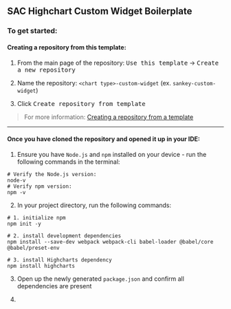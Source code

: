 ## SAC Highchart Custom Widget Boilerplate 
### To get started:
#### Creating a repository from this template:
1. From the main page of the repository:  <kbd>Use this template</kbd> $\rightarrow$ <kbd>Create a new repository</kbd>

2. Name the repository: `<chart type>-custom-widget` (ex. `sankey-custom-widget`)

3. Click <kbd>Create repository from template</kbd> 

> For more information: [Creating a repository from a template](https://docs.github.com/en/repositories/creating-and-managing-repositories/creating-a-repository-from-a-template#creating-a-repository-from-a-template "")

---

#### Once you have cloned the repository and opened it up in your IDE:
1. Ensure you have `Node.js` and `npm` installed on your device - run the following commands in the terminal:

```
# Verify the Node.js version:
node-v 
# Verify npm version:
npm -v
```

2. In your project directory, run the following commands:
```
# 1. initialize npm
npm init -y

# 2. install development dependencies
npm install --save-dev webpack webpack-cli babel-loader @babel/core @babel/preset-env

# 3. install Highcharts dependency
npm install highcharts
```

3. Open up the newly generated `package.json` and confirm all dependencies are present

4. 
